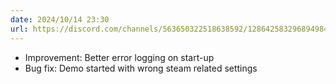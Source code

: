 ```yaml
---
date: 2024/10/14 23:30
url: https://discord.com/channels/563650322518638592/1286425832968949840/1295393198461550665
---
```

- Improvement: Better error logging on start-up
- Bug fix: Demo started with wrong steam related settings